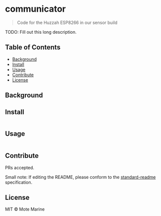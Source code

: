 # communicator 

> Code for the Huzzah ESP8266 in our sensor build

TODO: Fill out this long description.

## Table of Contents

- [Background](#background)
- [Install](#install)
- [Usage](#usage)
- [Contribute](#contribute)
- [License](#license)

## Background

## Install

```
```

## Usage

```
```

## Contribute

PRs accepted.

Small note: If editing the README, please conform to the [standard-readme](https://github.com/RichardLitt/standard-readme) specification.

## License

MIT © Mote Marine
